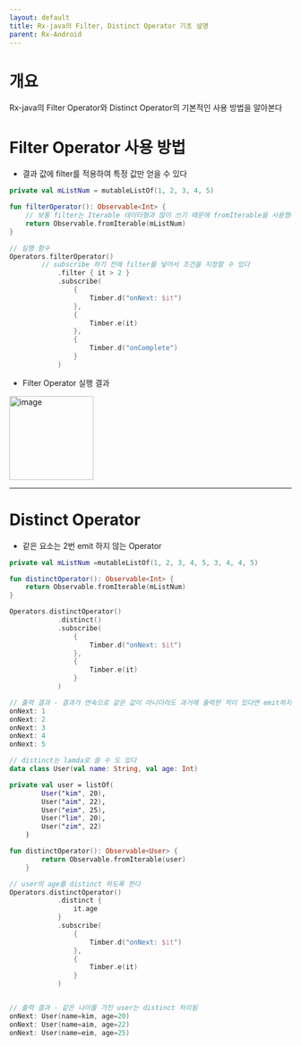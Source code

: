 ```yaml
---
layout: default
title: Rx-java의 Filter, Distinct Operator 기초 설명
parent: Rx-Android
---
```


# 개요
Rx-java의 Filter Operator와 Distinct Operator의 기본적인 사용 방법을 알아본다

# Filter Operator 사용 방법
* 결과 값에 filter를 적용하여 특정 값만 얻을 수 있다

``` kotlin
private val mListNum = mutableListOf(1, 2, 3, 4, 5)

fun filterOperator(): Observable<Int> {
    // 보통 filter는 Iterable 데이터형과 많이 쓰기 때문에 fromIterable을 사용했다
    return Observable.fromIterable(mListNum)
}

// 실행 함수
Operators.filterOperator()
	    // subscribe 하기 전에 filter를 넣어서 조건을 지정할 수 있다
            .filter { it > 2 }
            .subscribe(
                {
                    Timber.d("onNext: $it")
                },
                {
                    Timber.e(it)
                },
                {
                    Timber.d("onComplete")
                }
            )
```

* Filter Operator 실행 결과

<img width="150" alt="image" src="https://user-images.githubusercontent.com/69494230/205600100-bade600f-4a92-4060-8147-c3fe530a7392.png">

------
# Distinct Operator
* 같은 요소는 2번 emit 하지 않는 Operator

``` kotlin
private val mListNum =mutableListOf(1, 2, 3, 4, 5, 3, 4, 4, 5)

fun distinctOperator(): Observable<Int> {
    return Observable.fromIterable(mListNum)
}

Operators.distinctOperator()
            .distinct()
            .subscribe(
                {
                    Timber.d("onNext: $it")
                },
                {
                    Timber.e(it)
                }
            )

// 출력 결과 - 결과가 연속으로 같은 값이 아니더라도 과거에 출력한 적이 있다면 emit하지 않음
onNext: 1
onNext: 2
onNext: 3
onNext: 4
onNext: 5

// distinct는 lamda로 쓸 수 도 있다
data class User(val name: String, val age: Int)

private val user = listOf(
        User("kim", 20), 
        User("aim", 22),
        User("eim", 25),
        User("lim", 20),
        User("zim", 22)
    )

fun distinctOperator(): Observable<User> {
        return Observable.fromIterable(user)
    }

// user의 age를 distinct 하도록 한다
Operators.distinctOperator()
            .distinct {
                it.age
            }
            .subscribe(
                {
                    Timber.d("onNext: $it")
                },
                {
                    Timber.e(it)
                }
            )


// 출력 결과 - 같은 나이를 가진 user는 distinct 처리됨
onNext: User(name=kim, age=20)
onNext: User(name=aim, age=22)
onNext: User(name=eim, age=25)
```
